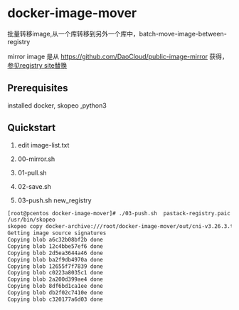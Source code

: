# docker-image-mover

批量转移image,从一个库转移到另外一个库中，batch-move-image-between-registry

mirror image 是从 https://github.com/DaoCloud/public-image-mirror 获得，[参见registry site替换](./domain_mirror.txt)


##  Prerequisites

installed docker, skopeo ,python3 

## Quickstart 

1. edit image-list.txt 

2. 00-mirror.sh 

3. 01-pull.sh

4. 02-save.sh

5. 03-push.sh  new_registry


```bash
[root@pcentos docker-image-mover]# ./03-push.sh  pastack-registry.paic.com.cn
/usr/bin/skopeo
skopeo copy docker-archive:///root/docker-image-mover/out/cni-v3.26.3.tar  docker://pastack-registry.paic.com.cn/calico/cni:v3.26.3
Getting image source signatures
Copying blob a6c32b08bf2b done
Copying blob 12c4bbe57ef6 done
Copying blob 2d5ea3644a46 done
Copying blob ba2f9db4970a done
Copying blob 12655f7f7839 done
Copying blob c0223a8035c1 done
Copying blob 2a200d399ae4 done
Copying blob 8df6bd1ca1ee done
Copying blob db2f02c7410e done
Copying blob c320177a6d03 done


```


